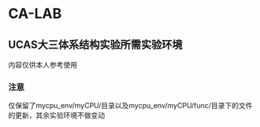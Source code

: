 # CA-LAB
## UCAS大三体系结构实验所需实验环境
内容仅供本人参考使用
### 注意
仅保留了mycpu_env/myCPU/目录以及mycpu_env/myCPU/func/目录下的文件的更新，其余实验环境不做变动
